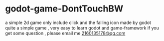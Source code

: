 # godot-game-DontTouchBW
a simple 2d game only include click and the falling icon made by godot
quite a simple game , very easy to learn godot and game-framework
if you get some question , please email me 2160135178@qq.com
